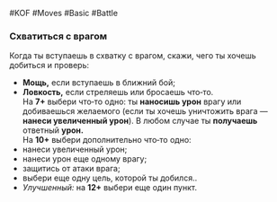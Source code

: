 #KOF #Moves #Basic #Battle 

### Схватиться с врагом  
Когда ты вступаешь в схватку с врагом, скажи, чего ты  хочешь добиться и проверь:  
-  **Мощь,** если вступаешь в ближний бой;  
-  **Ловкость,** если стреляешь или бросаешь что‑то.  
На **7+** выбери что‑то одно: ты **наносишь урон** врагу  или добиваешься желаемого (если ты хочешь уничтожить врага — **нанеси увеличенный урон**). В любом  случае ты **получаешь** ответный **урон.**  
На **10+** выбери дополнительно что‑то одно:  
-  нанеси увеличенный урон;  
-  нанеси урон еще одному врагу;  
-  защитись от атаки врага;  
-  выбери еще одну цель, которой ты добился..  
- *Улучшенный:* на **12+** выбери еще один пункт.  




